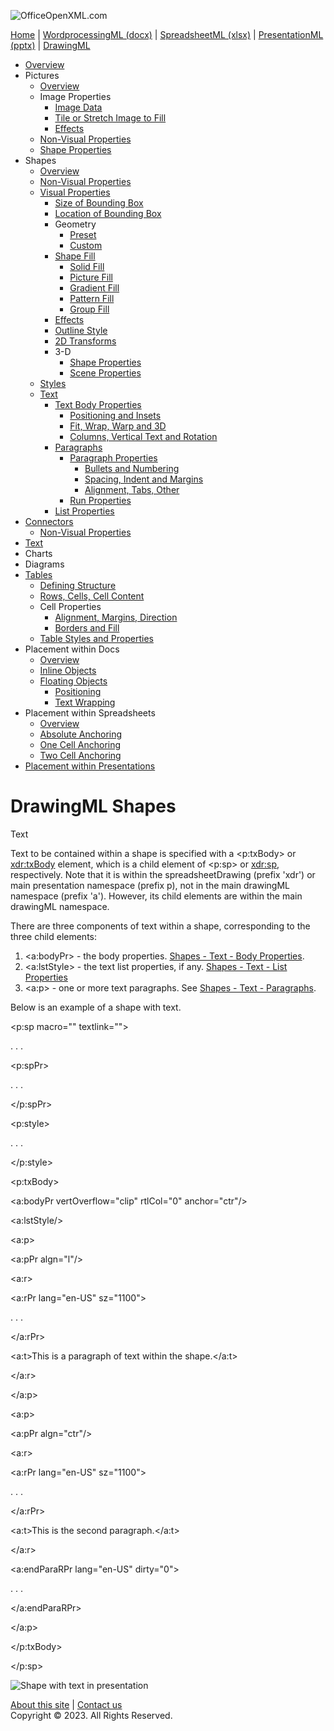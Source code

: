 ![OfficeOpenXML.com](drwImages/drawingMLbanner.png)

[Home](index.md) | [WordprocessingML (docx)](anatomyofOOXML.md) | [SpreadsheetML (xlsx)](anatomyofOOXML-xlsx.md) | [PresentationML (pptx)](anatomyofOOXML-pptx.md) | [DrawingML](drwOverview.md)

- [Overview](drwOverview.md)
- Pictures
  - [Overview](drwPic.md)
  - Image Properties
    - [Image Data](drwPic-ImageData.md)
    - [Tile or Stretch Image to Fill](drwPic-tile.md)
    - [Effects](drwPic-effects.md)
  - [Non-Visual Properties](drwPic-nvPicPr.md)
  - [Shape Properties](drwSp-SpPr.md)
- Shapes
  - [Overview](drwShape.md)
  - [Non-Visual Properties](drwSp-nvSpPr.md)
  - [Visual Properties](drwSp-SpPr.md)
    - [Size of Bounding Box](drwSp-size.md)
    - [Location of Bounding Box](drwSp-location.md)
    - Geometry
      - [Preset](drwSp-prstGeom.md)
      - [Custom](drwSp-custGeom.md)
    - [Shape Fill](drwSp-shapeFill.md)
      - [Solid Fill](drwSp-SolidFill.md)
      - [Picture Fill](drwSp-PictFill.md)
      - [Gradient Fill](drwSp-GradFill.md)
      - [Pattern Fill](drwSp-PattFill.md)
      - [Group Fill](drwSp-grpFill.md)
    - [Effects](drwSp-effects.md)
    - [Outline Style](drwSp-outline.md)
    - [2D Transforms](drwSp-rotate.md)
    - 3-D
      - [Shape Properties](drwSp-3dProps.md)
      - [Scene Properties](drwSp-3dScene.md)
  - [Styles](drwSp-styles.md)
  - [Text](drwSp-text.md)
    - [Text Body Properties](drwSp-text-bodyPr.md)
      - [Positioning and Insets](drwSp-text-bodyPr-inset.md)
      - [Fit, Wrap, Warp and 3D](drwSp-text-bodyPr-fit.md)
      - [Columns, Vertical Text and Rotation](drwSp-text-bodyPr-columns.md)
    - [Paragraphs](drwSp-text-paragraph.md)
      - [Paragraph Properties](drwSp-text-paraProps.md)
        - [Bullets and Numbering](drwSp-text-paraProps-numbering.md)
        - [Spacing, Indent and Margins](drwSp-text-paraProps-margins.md)
        - [Alignment, Tabs, Other](drwSp-text-paraProps-align.md)
      - [Run Properties](drwSp-text-runProps.md)
    - [List Properties](drwSp-text-lstPr.md)
- [Connectors](drwCxnSp.md)
  - [Non-Visual Properties](drwSp-nvCxnSpPr.md)
- [Text](drwSp-textbox.md)
- Charts
- Diagrams
- [Tables](drwTable.md)
  - [Defining Structure](drwTableGrid.md)
  - [Rows, Cells, Cell Content](drwTableRowAndCell.md)
  - Cell Properties
    - [Alignment, Margins, Direction](drwTableCellProperties-alignment.md)
    - [Borders and Fill](drwTableCellProperties-bordersFills.md)
  - [Table Styles and Properties](drwTableStyles.md)
- Placement within Docs
  - [Overview](drwPicInWord.md)
  - [Inline Objects](drwPicInline.md)
  - [Floating Objects](drwPicFloating.md)
    - [Positioning](drwPicFloating-position.md)
    - [Text Wrapping](drwPicFloating-textWrap.md)
- Placement within Spreadsheets
  - [Overview](drwPicInSpread.md)
  - [Absolute Anchoring](drwPicInSpread-absolute.md)
  - [One Cell Anchoring](drwPicInSpread-oneCell.md)
  - [Two Cell Anchoring](drwPicInSpread-twoCell.md)
- [Placement within Presentations](drwPicInPresentation.md)

# DrawingML Shapes

Text

Text to be contained within a shape is specified with a <p:txBody> or <xdr:txBody> element, which is a child element of <p:sp> or <xdr:sp>, respectively. Note that it is within the spreadsheetDrawing (prefix 'xdr') or main presentation namespace (prefix p), not in the main drawingML namespace (prefix 'a'). However, its child elements are within the main drawingML namespace.

There are three components of text within a shape, corresponding to the three child elements:

1. <a:bodyPr> \- the body properties. [ Shapes - Text - Body Properties](drwSp-text-bodyPr.md).
2. <a:lstStyle> \- the text list properties, if any. [Shapes - Text - List Properties](drwSp-text-lstPr.md)
3. <a:p> \- one or more text paragraphs. See [ Shapes - Text - Paragraphs](drwSp-text-paragraph.md).

Below is an example of a shape with text.

<p:sp macro="" textlink="">

. . .

<p:spPr>

. . .

</p:spPr>

<p:style>

. . .

</p:style>

<p:txBody>

<a:bodyPr vertOverflow="clip" rtlCol="0" anchor="ctr"/>

<a:lstStyle/>

<a:p>

<a:pPr algn="l"/>

<a:r>

<a:rPr lang="en-US" sz="1100">

. . .

</a:rPr>

<a:t>This is a paragraph of text within the shape.</a:t>

</a:r>

</a:p>

<a:p>

<a:pPr algn="ctr"/>

<a:r>

<a:rPr lang="en-US" sz="1100">

. . .

</a:rPr>

<a:t>This is the second paragraph.</a:t>

</a:r>

<a:endParaRPr lang="en-US" dirty="0">

. . .

</a:endParaRPr>

</a:p>

</p:txBody>

</p:sp>

![Shape with text in presentation](drwImages\drwSp-text1.gif)

[About this site](aboutThisSite.md) | [Contact us](contactUs.md)  
Copyright © 2023. All Rights Reserved.
